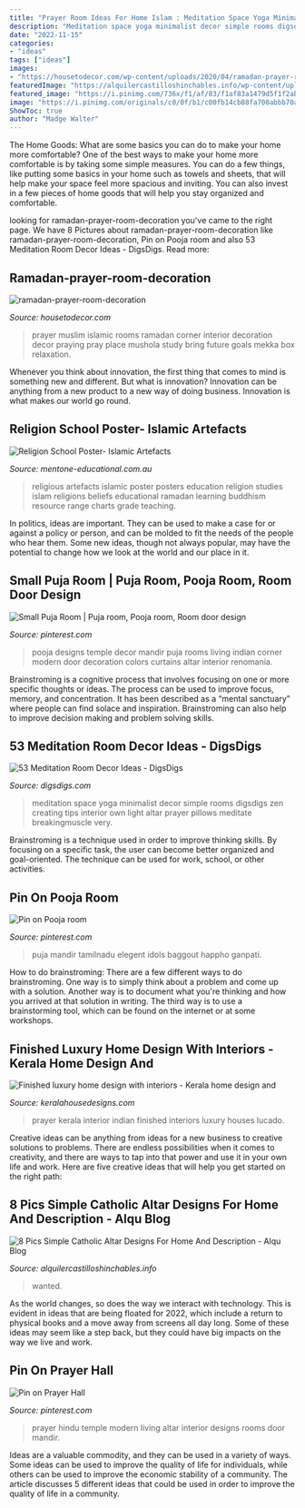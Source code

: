 ```yaml
---
title: "Prayer Room Ideas For Home Islam : Meditation Space Yoga Minimalist Decor Simple Rooms Digsdigs Zen Creating Tips Interior Own Light Altar Prayer Pillows Meditate Breakingmuscle Very"
description: "Meditation space yoga minimalist decor simple rooms digsdigs zen creating tips interior own light altar prayer pillows meditate breakingmuscle very"
date: "2022-11-15"
categories:
- "ideas"
tags: ["ideas"]
images:
- "https://housetodecor.com/wp-content/uploads/2020/04/ramadan-prayer-room-decoration.jpg"
featuredImage: "https://alquilercastilloshinchables.info/wp-content/uploads/2020/06/Simple-just-like-I-wanted.-Marry-and-Jesus-pray-for-us.-With-....jpg"
featured_image: "https://i.pinimg.com/736x/f1/af/83/f1af83a1479d5f1f2ab35123387f3018.jpg"
image: "https://i.pinimg.com/originals/c0/0f/b1/c00fb14cb88fa700abbb70a4f6d0d530.jpg"
ShowToc: true
author: "Madge Walter"
---
```



The Home Goods: What are some basics you can do to make your home more comfortable?
One of the best ways to make your home more comfortable is by taking some simple measures. You can do a few things, like putting some basics in your home such as towels and sheets, that will help make your space feel more spacious and inviting. You can also invest in a few pieces of home goods that will help you stay organized and comfortable.

	

		
looking for ramadan-prayer-room-decoration you've came to the right page. We have 8 Pictures about ramadan-prayer-room-decoration like ramadan-prayer-room-decoration, Pin on Pooja room and also 53 Meditation Room Decor Ideas - DigsDigs. Read more:
		
    
## Ramadan-prayer-room-decoration

<img loading=lazy src="https://housetodecor.com/wp-content/uploads/2020/04/ramadan-prayer-room-decoration.jpg" onerror="this.onerror=null;this.src='https://tse4.mm.bing.net/th?id=OIP.rB1WOPt7M8MqAJFNWHI7IgHaKw&amp;pid=15.1';" alt="ramadan-prayer-room-decoration">

_Source: housetodecor.com_

>prayer muslim islamic rooms ramadan corner interior decoration decor praying pray place mushola study bring future goals mekka box relaxation. 

	

Whenever you think about innovation, the first thing that comes to mind is something new and different. But what is innovation? Innovation can be anything from a new product to a new way of doing business. Innovation is what makes our world go round.

    
## Religion School Poster- Islamic Artefacts

<img loading=lazy src="https://www.mentone-educational.com.au/assets/full/DRE015L.jpg" onerror="this.onerror=null;this.src='https://tse3.mm.bing.net/th?id=OIP.XhEqUrOpYSES-V8_-sVejQAAAA&amp;pid=15.1';" alt="Religion School Poster- Islamic Artefacts">

_Source: mentone-educational.com.au_

>religious artefacts islamic poster posters education religion studies islam religions beliefs educational ramadan learning buddhism resource range charts grade teaching. 

	

In politics, ideas are important. They can be used to make a case for or against a policy or person, and can be molded to fit the needs of the people who hear them. Some new ideas, though not always popular, may have the potential to change how we look at the world and our place in it.

    
## Small Puja Room | Puja Room, Pooja Room, Room Door Design

<img loading=lazy src="https://i.pinimg.com/originals/05/ed/4b/05ed4beaadd358faeea7d39126331d81.jpg" onerror="this.onerror=null;this.src='https://tse4.mm.bing.net/th?id=OIP.DE2boxmXymk61dm0VzHoLQHaKa&amp;pid=15.1';" alt="Small Puja Room | Puja room, Pooja room, Room door design">

_Source: pinterest.com_

>pooja designs temple decor mandir puja rooms living indian corner modern door decoration colors curtains altar interior renomania. 

	

Brainstroming is a cognitive process that involves focusing on one or more specific thoughts or ideas. The process can be used to improve focus, memory, and concentration. It has been described as a “mental sanctuary” where people can find solace and inspiration. Brainstroming can also help to improve decision making and problem solving skills.

    
## 53 Meditation Room Decor Ideas - DigsDigs

<img loading=lazy src="https://www.digsdigs.com/photos/minimalist-meditation-room-design-ideas-9.jpg" onerror="this.onerror=null;this.src='https://tse3.mm.bing.net/th?id=OIP.Ov2iRtY1XAVGvIe9UicuOgAAAA&amp;pid=15.1';" alt="53 Meditation Room Decor Ideas - DigsDigs">

_Source: digsdigs.com_

>meditation space yoga minimalist decor simple rooms digsdigs zen creating tips interior own light altar prayer pillows meditate breakingmuscle very. 

	

Brainstroming is a technique used in order to improve thinking skills. By focusing on a specific task, the user can become better organized and goal-oriented. The technique can be used for work, school, or other activities.

    
## Pin On Pooja Room

<img loading=lazy src="https://i.pinimg.com/originals/c0/0f/b1/c00fb14cb88fa700abbb70a4f6d0d530.jpg" onerror="this.onerror=null;this.src='https://tse2.mm.bing.net/th?id=OIP.tHo5Pm4GfisojJXG7JPhxAHaEM&amp;pid=15.1';" alt="Pin on Pooja room">

_Source: pinterest.com_

>puja mandir tamilnadu elegent idols baggout happho ganpati. 

	

How to do brainstroming:
There are a few different ways to do brainstroming. One way is to simply think about a problem and come up with a solution. Another way is to document what you're thinking and how you arrived at that solution in writing. The third way is to use a brainstorming tool, which can be found on the internet or at some workshops.

    
## Finished Luxury Home Design With Interiors - Kerala Home Design And

<img loading=lazy src="https://2.bp.blogspot.com/-9bSs_izEKac/UnI9_3MKiII/AAAAAAAAg-Q/6RdIvWW0RrU/s1600/prayer-room-interior.jpg" onerror="this.onerror=null;this.src='https://tse4.mm.bing.net/th?id=OIP.TLojm5_IBQOk9QGJbrKvpwHaJ4&amp;pid=15.1';" alt="Finished luxury home design with interiors - Kerala home design and">

_Source: keralahousedesigns.com_

>prayer kerala interior indian finished interiors luxury houses lucado. 

	

Creative ideas can be anything from ideas for a new business to creative solutions to problems. There are endless possibilities when it comes to creativity, and there are ways to tap into that power and use it in your own life and work. Here are five creative ideas that will help you get started on the right path: 

    
## 8 Pics Simple Catholic Altar Designs For Home And Description - Alqu Blog

<img loading=lazy src="https://alquilercastilloshinchables.info/wp-content/uploads/2020/06/Simple-just-like-I-wanted.-Marry-and-Jesus-pray-for-us.-With-....jpg" onerror="this.onerror=null;this.src='https://tse1.mm.bing.net/th?id=OIP.mZYRaYDH9UMB1nahKaVvjQHaJ4&amp;pid=15.1';" alt="8 Pics Simple Catholic Altar Designs For Home And Description - Alqu Blog">

_Source: alquilercastilloshinchables.info_

>wanted. 

	

As the world changes, so does the way we interact with technology. This is evident in ideas that are being floated for 2022, which include a return to physical books and a move away from screens all day long. Some of these ideas may seem like a step back, but they could have big impacts on the way we live and work.

    
## Pin On Prayer Hall

<img loading=lazy src="https://i.pinimg.com/736x/f1/af/83/f1af83a1479d5f1f2ab35123387f3018.jpg" onerror="this.onerror=null;this.src='https://tse2.mm.bing.net/th?id=OIP.VN4HOuTCCa-x2PKuOnj_IgHaO0&amp;pid=15.1';" alt="Pin on Prayer Hall">

_Source: pinterest.com_

>prayer hindu temple modern living altar interior designs rooms door mandir. 

	

Ideas are a valuable commodity, and they can be used in a variety of ways. Some ideas can be used to improve the quality of life for individuals, while others can be used to improve the economic stability of a community. The article discusses 5 different ideas that could be used in order to improve the quality of life in a community.


